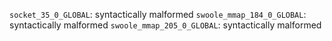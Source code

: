 `socket_35_0_GLOBAL`: syntactically malformed
`swoole_mmap_184_0_GLOBAL`: syntactically malformed
`swoole_mmap_205_0_GLOBAL`: syntactically malformed

